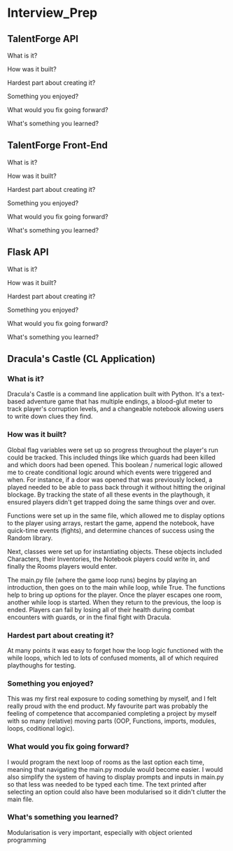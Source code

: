 # Interview_Prep

## TalentForge API

What is it?

How was it built?

Hardest part about creating it?

Something you enjoyed?

What would you fix going forward?

What's something you learned?


## TalentForge Front-End

What is it?

How was it built?

Hardest part about creating it?

Something you enjoyed?

What would you fix going forward?

What's something you learned?


## Flask API

What is it?

How was it built?

Hardest part about creating it?

Something you enjoyed?

What would you fix going forward?

What's something you learned?


## Dracula's Castle (CL Application)

### What is it?

Dracula's Castle is a command line application built with Python. It's a text-based adventure game that has multiple endings, a blood-glut meter to track player's corruption levels, and a changeable notebook allowing users to write down clues they find.

### How was it built?

Global flag variables were set up so progress throughout the player's run could be tracked. This included things like which guards had been killed and which doors had been opened. This boolean / numerical logic allowed me to create conditional logic around which events were triggered and when. For instance, if a door was opened that was previously locked, a played needed to be able to pass back through it without hitting the original blockage. By tracking the state of all these events in the playthough, it ensured players didn't get trapped doing the same things over and over.

Functions were set up in the same file, which allowed me to display options to the player using arrays, restart the game, append the notebook, have quick-time events (fights), and determine chances of success using the Random library.

Next, classes were set up for instantiating objects. These objects included Characters, their Inventories, the Notebook players could write in, and finally the Rooms players would enter.

The main.py file (where the game loop runs) begins by playing an introduction, then goes on to the main while loop, while True. The functions help to bring up options for the player. Once the player escapes one room, another while loop is started. When they return to the previous, the loop is ended. Players can fail by losing all of their health during combat encounters with guards, or in the final fight with Dracula.

### Hardest part about creating it?

At many points it was easy to forget how the loop logic functioned with the while loops, which led to lots of confused moments, all of which required playthoughs for testing.

### Something you enjoyed?

This was my first real exposure to coding something by myself, and I felt really proud with the end product. My favourite part was probably the feeling of competence that accompanied completing a project by myself with so many (relative) moving parts (OOP, Functions, imports, modules, loops, coditional logic).

### What would you fix going forward?

I would program the next loop of rooms as the last option each time, meaning that navigating the main.py module would become easier. I would also simplify the system of having to display prompts and inputs in main.py so that less was needed to be typed each time. The text printed after selecting an option could also have been modularised so it didn't clutter the main file.

### What's something you learned?

Modularisation is very important, especially with object oriented programming
